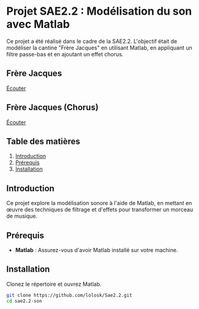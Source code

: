 # Projet SAE2.2 : Modélisation du son avec Matlab

Ce projet a été réalisé dans le cadre de la SAE2.2. L'objectif était de modéliser la cantine "Frère Jacques" en utilisant Matlab, en appliquant un filtre passe-bas et en ajoutant un effet chorus.

## Frère Jacques

[Écouter](https://raw.githubusercontent.com/lolosk/Sae2.2/main/Frere_Jacque.MP3)

## Frère Jacques (Chorus)

[Écouter](https://raw.githubusercontent.com/lolosk/Sae2.2/main/Frere_Jacque_Chorus.MP3)

## Table des matières

1. [Introduction](#introduction)
2. [Prérequis](#prérequis)
3. [Installation](#installation)

## Introduction

Ce projet explore la modélisation sonore à l'aide de Matlab, en mettant en œuvre des techniques de filtrage et d'effets pour transformer un morceau de musique.

## Prérequis

- **Matlab** : Assurez-vous d'avoir Matlab installé sur votre machine.

## Installation

Clonez le répertoire et ouvrez Matlab.

```bash
git clone https://github.com/lolosk/Sae2.2.git
cd sae2.2-son
